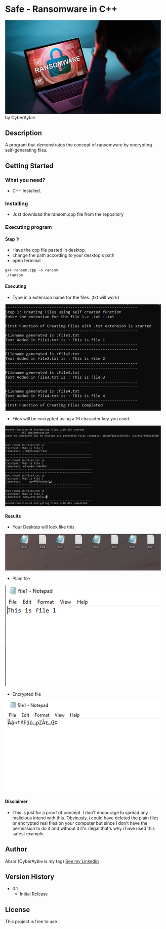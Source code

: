 # Safe - Ransomware in C++
 ![My Image](assets/ransom.jpeg)
<br>
by CyberAybie

## Description

A program that demonstrates the concept of ransomware by encrypting self-generating files.

## Getting Started

### What you need?

* C++ Installed.

### Installing

* Just download the ransom.cpp file from the repository

### Executing program

#### Step 1:

* Have the cpp file pasted in desktop,
* change the path according to your desktop's path
* open terminal

```
g++ ransom.cpp -o ransom
./ransom
```
#### Executing
 * Type in a extension name for the files. (txt will work) 
 
 ![My Image](assets/step1.png)
 
 * Files will be encrypted using a 16 character key you used. 
 
 ![My Image](assets/step2.png)

 #### Results
 * Your Desktop will look like this
 
 ![My Image](assets/desktop.png)
 
 * Plain file
 
 ![My Image](assets/plain.png)
 
  * Encrypted file
 
 ![My Image](assets/encrypted.png)
 
  #### Disclaimer
 * This is just for a proof of concept. I don't encourage to spread any malicious intend with this. Obviously, i could have deleted the plain files or encrypted real files on your computer but since i don't have the permission to do it and without it it's illegal that's why i have used this safest example.
 
 
## Author
 
Abrar (CyberAybie is my tag) [See my Linkedin](https://www.linkedin.com/in/cyberaybie/)

## Version History

* 0.1
    * Initial Release

## License

This project is free to use
